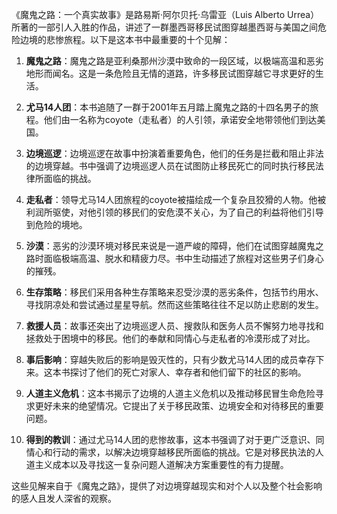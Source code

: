 《魔鬼之路：一个真实故事》是路易斯·阿尔贝托·乌雷亚（Luis Alberto Urrea）所著的一部引人入胜的作品，讲述了一群墨西哥移民试图穿越墨西哥与美国之间危险边境的悲惨旅程。以下是这本书中最重要的十个见解：

1. **魔鬼之路**：魔鬼之路是亚利桑那州沙漠中致命的一段区域，以极端高温和恶劣地形而闻名。这是一条危险且无情的道路，许多移民试图穿越它寻求更好的生活。

2. **尤马14人团**：本书追随了一群于2001年五月踏上魔鬼之路的十四名男子的旅程。他们由一名称为coyote（走私者）的人引领，承诺安全地带领他们到达美国。

3. **边境巡逻**：边境巡逻在故事中扮演着重要角色，他们的任务是拦截和阻止非法的边境穿越。书中强调了边境巡逻人员在试图防止移民死亡的同时执行移民法律所面临的挑战。

4. **走私者**：领导尤马14人团旅程的coyote被描绘成一个复杂且狡猾的人物。他被利润所驱使，对他引领的移民们的安危漠不关心，为了自己的利益将他们引导到危险的境地。

5. **沙漠**：恶劣的沙漠环境对移民来说是一道严峻的障碍，他们在试图穿越魔鬼之路时面临极端高温、脱水和精疲力尽。书中生动描述了旅程对这些男子们身心的摧残。

6. **生存策略**：移民们采用各种生存策略来忍受沙漠的恶劣条件，包括节约用水、寻找阴凉处和尝试通过星星导航。然而这些策略往往不足以防止悲剧的发生。

7. **救援人员**：故事还突出了边境巡逻人员、搜救队和医务人员不懈努力地寻找和拯救处于困境中的移民。他们的奉献和同情心与走私者的冷漠形成了对比。

8. **事后影响**：穿越失败后的影响是毁灭性的，只有少数尤马14人团的成员幸存下来。这本书探讨了他们的死亡对家人、幸存者和他们留下的社区的影响。

9. **人道主义危机**：这本书揭示了边境的人道主义危机以及推动移民冒生命危险寻求更好未来的绝望情况。它提出了关于移民政策、边境安全和对待移民的重要问题。

10. **得到的教训**：通过尤马14人团的悲惨故事，这本书强调了对于更广泛意识、同情心和行动的需求，以解决边境穿越移民所面临的挑战。它是对移民执法的人道主义成本以及寻找这一复杂问题人道解决方案重要性的有力提醒。

这些见解来自于《魔鬼之路》，提供了对边境穿越现实和对个人以及整个社会影响的感人且发人深省的观察。
